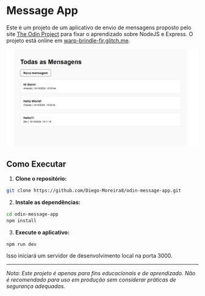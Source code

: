 # Message App

Este é um projeto de um aplicativo de envio de mensagens proposto pelo site [The Odin Project](https://www.theodinproject.com/) para fixar o aprendizado sobre NodeJS e Express. O projeto está online em [warp-brindle-fir.glitch.me](https://warp-brindle-fir.glitch.me/).

![Captura de tela do projeto](./public/images/project-screenshot.png)

## Como Executar

1. **Clone o repositório:**

```bash
git clone https://github.com/Diego-Moreira8/odin-message-app.git
```

2. **Instale as dependências:**

```bash
cd odin-message-app
npm install
```

3. **Execute o aplicativo:**

```bash
npm run dev
```

Isso iniciará um servidor de desenvolvimento local na porta 3000.

---

_Nota: Este projeto é apenas para fins educacionais e de aprendizado. Não é recomendado para uso em produção sem considerar práticas de segurança adequadas._
